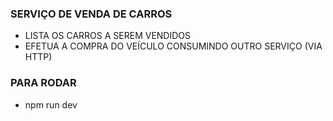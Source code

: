 ### SERVIÇO DE VENDA DE CARROS
- LISTA OS CARROS A SEREM VENDIDOS
- EFETUA A COMPRA DO VEÍCULO CONSUMINDO OUTRO SERVIÇO (VIA HTTP)

### PARA RODAR
- npm run dev
